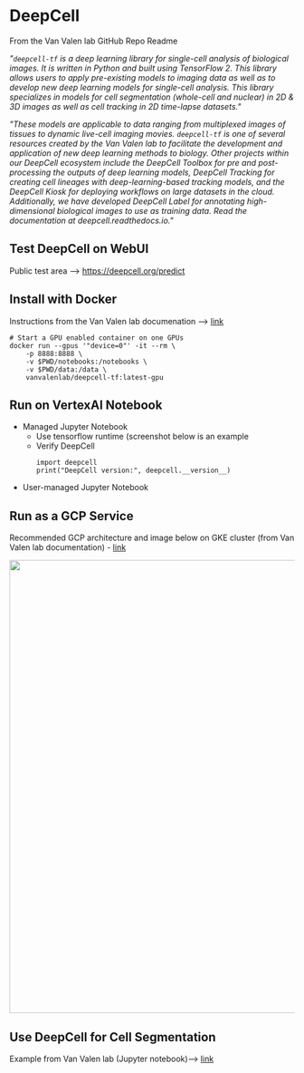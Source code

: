 # DeepCell

From the Van Valen lab GitHub Repo Readme 

*"`deepcell-tf` is a deep learning library for single-cell analysis of biological images. It is written in Python and built using TensorFlow 2.  This library allows users to apply pre-existing models to imaging data as well as to develop new deep learning models for single-cell analysis. This library specializes in models for cell segmentation (whole-cell and nuclear) in 2D & 3D images as well as cell tracking in 2D time-lapse datasets."*   

*"These models are applicable to data ranging from multiplexed images of tissues to dynamic live-cell imaging movies.  `deepcell-tf` is one of several resources created by the Van Valen lab to facilitate the development and application of new deep learning methods to biology. Other projects within our DeepCell ecosystem include the DeepCell Toolbox for pre and post-processing the outputs of deep learning models, DeepCell Tracking for creating cell lineages with deep-learning-based tracking models, and the DeepCell Kiosk for deploying workflows on large datasets in the cloud. Additionally, we have developed DeepCell Label for annotating high-dimensional biological images to use as training data.  Read the documentation at deepcell.readthedocs.io."*

## Test DeepCell on WebUI

Public test area --> https://deepcell.org/predict

## Install with Docker

Instructions from the Van Valen lab documenation --> [link](https://deepcell.readthedocs.io/en/latest/#install-with-docker)

```
# Start a GPU enabled container on one GPUs
docker run --gpus '"device=0"' -it --rm \
    -p 8888:8888 \
    -v $PWD/notebooks:/notebooks \
    -v $PWD/data:/data \
    vanvalenlab/deepcell-tf:latest-gpu
```

## Run on VertexAI Notebook

- Managed Jupyter Notebook
    - Use tensorflow runtime (screenshot below is an example
    - Verify DeepCell
      ```
      import deepcell
      print("DeepCell version:", deepcell.__version__)
      ```
- User-managed Jupyter Notebook

## Run as a GCP Service

Recommended GCP architecture and image below on GKE cluster (from Van Valen lab documentation) - [link](https://deepcell-kiosk.readthedocs.io/en/master/#software-architecture)

<img src="https://raw.githubusercontent.com/vanvalenlab/kiosk-console/master/docs/images/Kiosk_Architecture.png" width=800>

## Use DeepCell for Cell Segmentation

Example from Van Valen lab (Jupyter notebook)--> [link](https://deepcell.readthedocs.io/en/latest/notebooks/Training-Segmentation.html)

